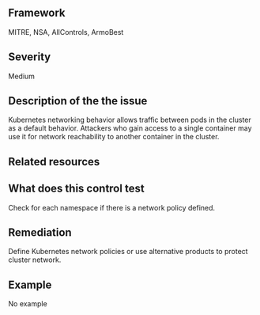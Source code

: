 ## Framework
MITRE, NSA, AllControls, ArmoBest
 
## Severity
Medium

## Description of the the issue
Kubernetes networking behavior allows traffic between pods in the cluster as a default behavior. Attackers who gain access to a single container may use it for network reachability to another container in the cluster.
 
## Related resources

## What does this control test
Check for each namespace if there is a network policy defined.
 
## Remediation
Define Kubernetes network policies or use alternative products to protect cluster network.
 
## Example
No example
